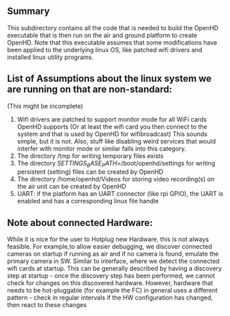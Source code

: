 ## Summary

This subdirectory contains all the code that is needed to build the OpenHD executable
that is then run on the air and ground platform to create OpenHD.
Note that this executable assumes that some modifications have been applied to the underlying linux OS,
like patched wifi drivers and installed linux utility programs.

## List of Assumptions about the linux system we are running on that are non-standard:
(This might be incomplete)
1) Wifi drivers are patched to support monitor mode for all WiFi cards OpenHD supports
(Or at least the wifi card you then connect to the system and that is used by OpenHD for wifibroadcast)
This sounds simple, but it is not. Also, stuff like disabling weird services that would interfer with monitor
mode or similar falls into this category.
2) The directory /tmp for writing temporary files exists
3) The directory $SETTINGS_BASE_PATH$=/boot/openhd/settings for writing persistent (setting) files can be created by OpenHD
4) The directory /home/openhd/Videos for storing video recording(s) on the air unit can be created by OpenHD
5) UART: if the platform has an UART connector (like rpi GPIO), the UART is enabled and has a corresponding linux file handle


## Note about connected Hardware:
While it is nice for the user to Hotplug new Hardware, this is not always feasible. For example,to allow easier debugging, we discover connected
cameras on startup if running as air and if no camera is found, emulate the primary camera in SW.
Similar to interface, where we detect the connected wifi cards at startup.
This can be generally described by having a discovery step at startup - once the discovery step has
been performed, we cannot check for changes on this discovered hardware. However, hardware that needs
to be hot-pluggable (for example the FC) in general uses a different pattern - check in regular
intervals if the HW configuration has changed, then react to these changes

